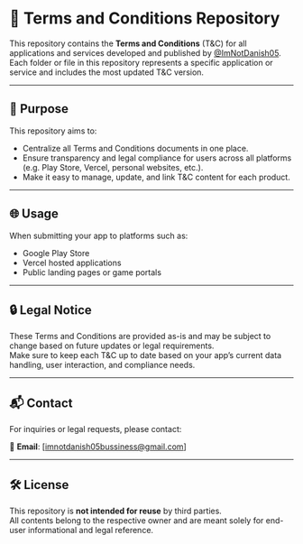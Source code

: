 # 📄 Terms and Conditions Repository

This repository contains the **Terms and Conditions** (T&C) for all applications and services developed and published by [@ImNotDanish05](https://github.com/ImNotDanish05).  
Each folder or file in this repository represents a specific application or service and includes the most updated T&C version.

---

## 🧾 Purpose

This repository aims to:

- Centralize all Terms and Conditions documents in one place.
- Ensure transparency and legal compliance for users across all platforms (e.g. Play Store, Vercel, personal websites, etc.).
- Make it easy to manage, update, and link T&C content for each product.

---

## 🌐 Usage

When submitting your app to platforms such as:

- Google Play Store  
- Vercel hosted applications  
- Public landing pages or game portals  

---

## 🔒 Legal Notice

These Terms and Conditions are provided as-is and may be subject to change based on future updates or legal requirements.  
Make sure to keep each T&C up to date based on your app’s current data handling, user interaction, and compliance needs.

---

## 📬 Contact

For inquiries or legal requests, please contact:

📧 **Email**: [imnotdanish05bussiness@gmail.com] 

---

## 🛠 License

This repository is **not intended for reuse** by third parties.  
All contents belong to the respective owner and are meant solely for end-user informational and legal reference.
